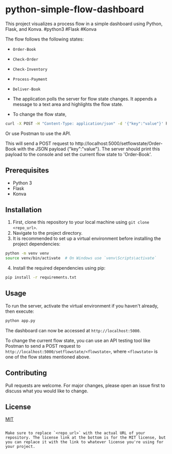 # python-simple-flow-dashboard
This project visualizes a process flow in a simple dashboard using Python, Flask, and Konva. #python3 #Flask #Konva

The flow follows the following states:

- `Order-Book`
- `Check-Order`
- `Check-Inventory`
- `Process-Payment`
- `Deliver-Book`

- The application polls the server for flow state changes. It appends a message to a text area and highlights the flow state.
- To change the flow state,
```bash
curl -X POST -H "Content-Type: application/json" -d '{"key":"value"}' http://localhost:5000/setflowstate/Order-Book
```
Or use Postman to use the API.

This will send a POST request to http://localhost:5000/setflowstate/Order-Book with the JSON payload {"key":"value"}. The server should print this payload to the console and set the current flow state to 'Order-Book'.

## Prerequisites

- Python 3
- Flask
- Konva

## Installation

1. First, clone this repository to your local machine using `git clone <repo_url>`.
2. Navigate to the project directory.
3. It is recommended to set up a virtual environment before installing the project dependencies:
   
```bash
python -m venv venv
source venv/bin/activate  # On Windows use `venv\Scripts\activate`
```
4. Install the required dependencies using pip:
```bash
pip install -r requirements.txt
```

## Usage

To run the server, activate the virtual environment if you haven't already, then execute:
```bash
python app.py
```
The dashboard can now be accessed at `http://localhost:5000`.

To change the current flow state, you can use an API testing tool like Postman to send a POST request to `http://localhost:5000/setflowstate/<flowstate>`, where `<flowstate>` is one of the flow states mentioned above.

## Contributing

Pull requests are welcome. For major changes, please open an issue first to discuss what you would like to change.

## License

[MIT](https://choosealicense.com/licenses/mit/)
```

Make sure to replace `<repo_url>` with the actual URL of your repository. The license link at the bottom is for the MIT license, but you can replace it with the link to whatever license you're using for your project.

